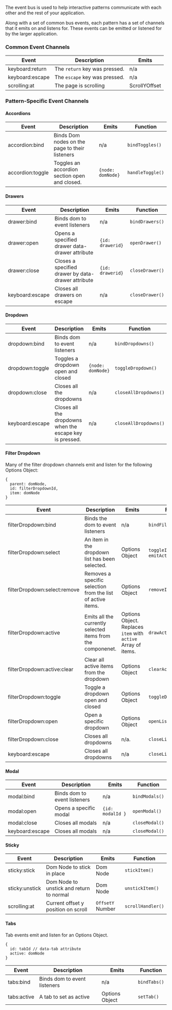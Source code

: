 The event bus is used to help interactive patterns communicate with each other and the rest of your application.

Along with a set of common bus events, each pattern has a set of channels that it emits on and listens for. These events can be emitted or listened for by the larger application.

### Common Event Channels

| Event | Description | Emits |
| --- | --- | --- |
| keyboard:return | The `return` key was pressed. | n/a |
| keyboard:escape | The `escape` key was pressed. | n/a |
| scrolling:at | The page is scrolling | ScrollYOffset |

### Pattern-Specific Event Channels

#### Accordions

| Event | Description | Emits | Function |
| --- | --- | --- | --- |
| accordion:bind | Binds Dom nodes on the page to their listeners | n/a | `bindToggles()` |
| accordion:toggle | Toggles an accordion section open and closed. | `{node: domNode}` | `handleToggle()` |

#### Drawers

| Event | Description | Emits | Function |
| --- | --- | --- | --- |
| drawer:bind | Binds dom to event listeners | n/a | `bindDrawers()` |
| drawer:open | Opens a specified drawer data-drawer attribute | `{id: drawerid}` | `openDrawer()` |
| drawer:close | Closes a specified drawer by data-drawer attribute | `{id: drawerid}` | `closeDrawer()` |
| keyboard:escape | Closes all drawers on escape | n/a | `closeDrawer()` |



#### Dropdown

| Event | Description | Emits | Function |
| --- | --- | --- | --- |
| dropdown:bind | Binds dom to event listeners | n/a | `bindDropdowns()` |
| dropdown:toggle | Toggles a dropdown open and closed | `{node: domNode}` | `toggleDropdown()` |
| dropdown:close | Closes all the dropdowns | n/a | `closeAllDropdowns()` |
| keyboard:escape | Closes all the dropdowns when the escape key is pressed. | n/a | `closeAllDropdowns()` |


#### Filter Dropdown

Many of the filter dropdown channels emit and listen for the following Options Object:

```
{
  parent: domNode,
  id: filterDropdownId,
  item: domNode
}
```

| Event | Description | Emits | Function |
| --- | --- | --- | --- |
| filterDropdown:bind | Binds the dom to event listeners | n/a | `bindFilterDropdowns()` |
| filterDropdown:select | An item in the dropdown list has been selected. | Options Object | `toggleItem()`, `emitActive()` |
| filterDropdown:select:remove | Removes a specific selection from the list of active items. | Options Object | `removeItem()` |
| filterDropdown:active | Emits all the currently selected items from the componenet. | Options Object. Replaces `item` with `active` Array of items. | `drawActive()` |
| filterDropdown:active:clear | Clear all active items from the dropdown | Options Object | `clearActive()` |
| filterDropdown:toggle | Toggle a dropdown open and closed | Options Object | `toggleDropdown()` |
| filterDropdown:open | Open a specific dropdown | Options Object | `openList()` |
| filterDropdown:close | Closes all dropdowns | n/a. | `closeList()` |
| keyboard:escape | Closes all dropdowns | n/a | `closeList()` |

#### Modal

| Event | Description | Emits | Function |
| --- | --- | --- | --- |
| modal:bind | Binds dom to event listeners | n/a | `bindModals()` |
| modal:open | Opens a specific modal | `{id: modalId }` |  `openModal()` |
| modal:close | Closes all modals | n/a | `closeModal()` |
| keyboard:escape | Closes all modals | n/a | `closeModal()` |

#### Sticky

| Event | Description | Emits | Function |
| --- | --- | --- | --- |
| sticky:stick | Dom Node to stick in place | Dom Node | `stickItem()` |
| sticky:unstick | Dom Node to unstick and return to normal | Dom Node | `unstickItem()` |
| scrolling:at | Current offset y position on scroll | `OffsetY` Number | `scrollHandler()` |

#### Tabs

Tab events emit and listen for an Options Object.

```
{
  id: tabId // data-tab attribute
  active: domNode
}
```

| Event | Description | Emits | Function |
| --- | --- | --- | --- |
| tabs:bind | Binds dom to event listeners | n/a | `bindTabs()` |
| tabs:active | A tab to set as active | Options Object | `setTab()` |

